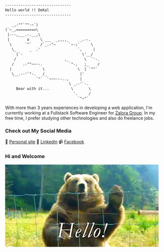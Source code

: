 ```
------------------------------
Hello world !! DeKal
------------------------------

   _,-""`""-~`)
(`~_,=========\
 |---,___.-.__,\
 |        o     \ ___  _,,,,_     _.--.
  \      `^`    /`_.-"~      `~-;`     \
   \_      _  .'                 `,     |
     |`-                           \'__/ 
    /                      ,_       \  `'-. 
   /    .-""~~--.            `"-,   ;_    /
  |              \               \  | `""`
   \__.--'`"-.   /_               |'
              `"`  `~~~---..,     |
                             \ _.-'`-.
     Bear with it...          \       \
                               '.     /
                                 `"~"`                                                                                                        
```
With more than 3 years experiences in developing a web application, I'm currently working at a Fullstack Software Engineer for [Zalora Group](https://github.com/zalora/). In my free time, I prefer studying other technologies and also do freelance jobs.

### Check out My Social Media
💬 [Personal site](https://phatho-folio.now.sh/)
🔗 [Linkedin](https://www.linkedin.com/in/phat-ho/)
📹 [Facebook](https://www.facebook.com/dekal.dev)

### Hi and Welcome 
<img src="https://github.com/DeKal/DeKal/blob/master/images/bear_hi.gif?raw=true" width="500px">
